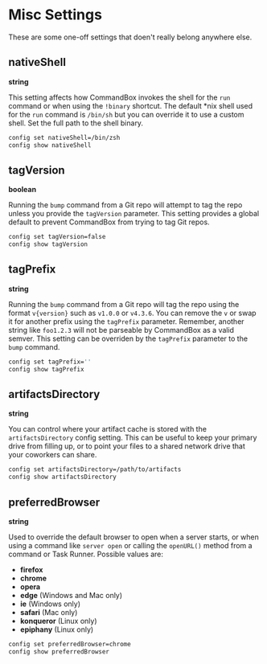 # Misc Settings

These are some one-off settings that doen't really belong anywhere else.

## nativeShell

**string**

This setting affects how CommandBox invokes the shell for the `run` command or when using the `!binary` shortcut. The default \*nix shell used for the `run` command is `/bin/sh` but you can override it to use a custom shell. Set the full path to the shell binary.

```bash
config set nativeShell=/bin/zsh
config show nativeShell
```

## tagVersion

**boolean**

Running the `bump` command from a Git repo will attempt to tag the repo unless you provide the `tagVersion` parameter. This setting provides a global default to prevent CommandBox from trying to tag Git repos.

```bash
config set tagVersion=false
config show tagVersion
```

## tagPrefix

**string**

Running the `bump` command from a Git repo will tag the repo using the format `v{version}` such as `v1.0.0` or `v4.3.6`. You can remove the `v` or swap it for another prefix using the `tagPrefix` parameter. Remember, another string like `foo1.2.3` will not be parseable by CommandBox as a valid semver. This setting can be overriden by the `tagPrefix` parameter to the `bump` command.

```bash
config set tagPrefix=''
config show tagPrefix
```

## artifactsDirectory

**string**

You can control where your artifact cache is stored with the `artifactsDirectory` config setting. This can be useful to keep your primary drive from filling up, or to point your files to a shared network drive that your coworkers can share.

```bash
config set artifactsDirectory=/path/to/artifacts
config show artifactsDirectory
```

## preferredBrowser

**string**

Used to override the default browser to open when a server starts, or when using a command like `server open` or calling the `openURL()` method from a command or Task Runner.  Possible values are:

* **firefox**
* **chrome**
* **opera**
* **edge** \(Windows and Mac only\)
* **ie** \(Windows only\)
* **safari** \(Mac only\)
* **konqueror** \(Linux only\)
* **epiphany** \(Linux only\)

```bash
config set preferredBrowser=chrome
config show preferredBrowser
```

